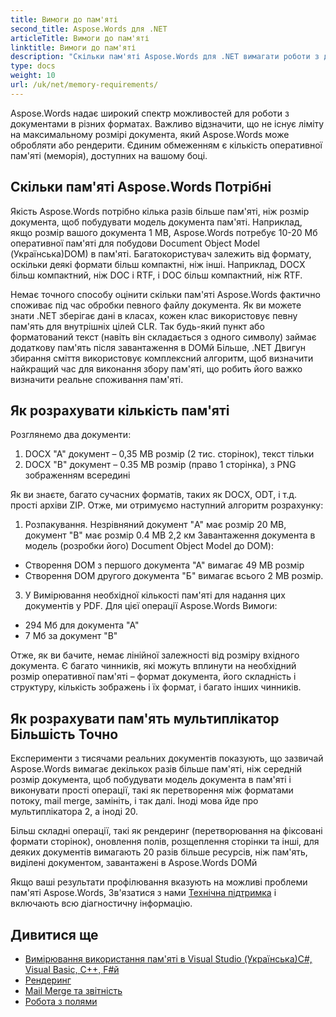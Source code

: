 ```yaml
---
title: Вимоги до пам'яті
second_title: Aspose.Words для .NET
articleTitle: Вимоги до пам'яті
linktitle: Вимоги до пам'яті
description: "Скільки пам'яті Aspose.Words для .NET вимагати роботи з документами? Дізнайтеся подробиці."
type: docs
weight: 10
url: /uk/net/memory-requirements/
---
```


Aspose.Words надає широкий спектр можливостей для роботи з документами в різних форматах. Важливо відзначити, що не існує ліміту на максимальному розмірі документа, який Aspose.Words може обробляти або рендерити. Єдиним обмеженням є кількість оперативної пам'яті (меморія), доступних на вашому боці.

## Скільки пам'яті Aspose.Words Потрібні

Якість Aspose.Words потрібно кілька разів більше пам'яті, ніж розмір документа, щоб побудувати модель документа пам'яті. Наприклад, якщо розмір вашого документа 1 MB, Aspose.Words потребує 10-20 Мб оперативної пам'яті для побудови Document Object Model (Українська)DOM) в пам'яті. Багатокористувач залежить від формату, оскільки деякі формати більш компактні, ніж інші. Наприклад, DOCX більш компактний, ніж DOC і RTF, і DOC більш компактний, ніж RTF.

Немає точного способу оцінити скільки пам'яті Aspose.Words фактично споживає під час обробки певного файлу документа. Як ви можете знати .NET зберігає дані в класах, кожен клас використовує певну пам'ять для внутрішніх цілей CLR. Так будь-який пункт або форматований текст (навіть він складається з одного символу) займає додаткову пам'ять після завантаження в DOMй Більше, .NET Двигун збирання сміття використовує комплексний алгоритм, щоб визначити найкращий час для виконання збору пам'яті, що робить його важко визначити реальне споживання пам'яті.

## Як розрахувати кількість пам'яті

Розглянемо два документи:

1. DOCX "A" документ – 0,35 MB розмір (2 тис. сторінок), текст тільки
2. DOCX "B" документ – 0.35 MB розмір (право 1 сторінка), з PNG зображенням всередині

Як ви знаєте, багато сучасних форматів, таких як DOCX, ODT, і т.д. прості архіви ZIP. Отже, ми отримуємо наступний алгоритм розрахунку:
1. Розпакування. Незрівняний документ "A" має розмір 20 MB, документ "B" має розмір 0.4 MB
2,2 км Завантаження документа в модель (розробки його) Document Object Model до DOM):
* Створення DOM з першого документа "А" вимагає 49 MB розмір
* Створення DOM другого документа "Б" вимагає всього 2 MB розмір.
3. У Вимірювання необхідної кількості пам'яті для надання цих документів у PDF. Для цієї операції Aspose.Words Вимоги:
  * 294 Мб для документа "А"
  * 7 Мб за документ "B"

Отже, як ви бачите, немає лінійної залежності від розміру вхідного документа. Є багато чинників, які можуть вплинути на необхідний розмір оперативної пам'яті – формат документа, його складність і структуру, кількість зображень і їх формат, і багато інших чинників.

## Як розрахувати пам'ять мультиплікатор Більшість Точно

Експерименти з тисячами реальних документів показують, що зазвичай Aspose.Words вимагає декількох разів більше пам'яті, ніж середній розмір документа, щоб побудувати модель документа в пам'яті і виконувати прості операції, такі як перетворення між форматами потоку, mail merge, замініть, і так далі. Іноді мова йде про мультиплікатора 2, а іноді 20.

Більш складні операції, такі як рендеринг (перетворювання на фіксовані формати сторінок), оновлення полів, розщеплення сторінки та інші, для деяких документів вимагають 20 разів більше ресурсів, ніж пам'ять, виділені документом, завантажені в Aspose.Words DOMй

Якщо ваші результати профілювання вказують на можливі проблеми пам'яті Aspose.Words, Зв'язатися з нами [Технічна підтримка](/words/uk/net/technical-support/) і включають всю діагностичну інформацію.

## Дивитися ще

* [Вимірювання використання пам'яті в Visual Studio (Українська)C#, Visual Basic, C++, F#й](https://learn.microsoft.com/en-us/visualstudio/profiling/memory-usage?view=vs-2022)
* [Рендеринг](/words/uk/net/rendering/)
* [Mail Merge та звітність](/words/net/mail-merge-and-reporting/)
* [Робота з полями](/words/uk/net/working-with-fields/)